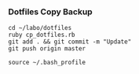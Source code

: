 ### Dotfiles Copy Backup

```
cd ~/labo/dotfiles
ruby cp_dotfiles.rb
git add . && git commit -m "Update"
git push origin master
```

```
source ~/.bash_profile
```

